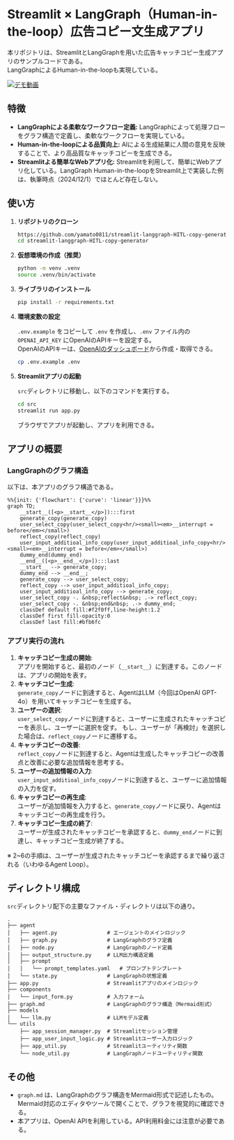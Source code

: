 # Streamlit × LangGraph（Human-in-the-loop）広告コピー文生成アプリ

本リポジトリは、StreamlitとLangGraphを用いた広告キャッチコピー生成アプリのサンプルコードである。  
LangGraphによるHuman-in-the-loopも実現している。

[![デモ動画](./images/demo.gif)](./images/demo.gif)

## 特徴
- **LangGraphによる柔軟なワークフロー定義:**  LangGraphによって処理フローをグラフ構造で定義し、柔軟なワークフローを実現している。
- **Human-in-the-loopによる品質向上:**  AIによる生成結果に人間の意見を反映することで、より高品質なキャッチコピーを生成できる。
- **Streamlitよる簡単なWebアプリ化:**  Streamlitを利用して、簡単にWebアプリ化している。LangGraph Human-in-the-loopをStreamlit上で実装した例は、執筆時点（2024/12/1）でほとんど存在しない。

## 使い方

1. **リポジトリのクローン**

    ```bash
    https://github.com/yamato0811/streamlit-langgraph-HITL-copy-generator.git
    cd streamlit-langgraph-HITL-copy-generator
    ```

2. **仮想環境の作成（推奨）**

    ```bash
    python -m venv .venv
    source .venv/bin/activate
    ```

3. **ライブラリのインストール**

    ```bash
    pip install -r requirements.txt
    ```

4. **環境変数の設定**

    `.env.example` をコピーして `.env` を作成し、`.env` ファイル内の `OPENAI_API_KEY` にOpenAIのAPIキーを設定する。  
    OpenAIのAPIキーは、[OpenAIのダッシュボード](https://platform.openai.com/account/api-keys)から作成・取得できる。

    ```bash
    cp .env.example .env
    ```

5. **Streamlitアプリの起動**

    `src`ディレクトリに移動し、以下のコマンドを実行する。
    ```bash
    cd src
    streamlit run app.py
    ```

    ブラウザでアプリが起動し、アプリを利用できる。

## アプリの概要
### LangGraphのグラフ構造
以下は、本アプリのグラフ構造である。
```mermaid
%%{init: {'flowchart': {'curve': 'linear'}}}%%
graph TD;
	__start__([<p>__start__</p>]):::first
	generate_copy(generate_copy)
	user_select_copy(user_select_copy<hr/><small><em>__interrupt = before</em></small>)
	reflect_copy(reflect_copy)
	user_input_additioal_info_copy(user_input_additioal_info_copy<hr/><small><em>__interrupt = before</em></small>)
	dummy_end(dummy_end)
	__end__([<p>__end__</p>]):::last
	__start__ --> generate_copy;
	dummy_end --> __end__;
	generate_copy --> user_select_copy;
	reflect_copy --> user_input_additioal_info_copy;
	user_input_additioal_info_copy --> generate_copy;
	user_select_copy -. &nbsp;reflect&nbsp; .-> reflect_copy;
	user_select_copy -. &nbsp;end&nbsp; .-> dummy_end;
	classDef default fill:#f2f0ff,line-height:1.2
	classDef first fill-opacity:0
	classDef last fill:#bfb6fc
```

### アプリ実行の流れ
1. **キャッチコピー生成の開始**:  
    アプリを開始すると、最初のノード（`__start__`）に到達する。このノードは、アプリの開始を表す。
2. **キャッチコピー生成**:  
    `generate_copy`ノードに到達すると、AgentはLLM（今回はOpenAI GPT-4o）を用いてキャッチコピーを生成する。
3. **ユーザーの選択**:  
    `user_select_copy`ノードに到達すると、ユーザーに生成されたキャッチコピーを表示し、ユーザーに選択を促す。
    もし、ユーザーが「再検討」を選択した場合は、`reflect_copy`ノードに遷移する。
4. **キャッチコピーの改善**:  
    `reflect_copy`ノードに到達すると、Agentは生成したキャッチコピーの改善点と改善に必要な追加情報を思考する。
5. **ユーザーの追加情報の入力**:  
    `user_input_additioal_info_copy`ノードに到達すると、ユーザーに追加情報の入力を促す。
6. **キャッチコピーの再生成**:  
    ユーザーが追加情報を入力すると、`generate_copy`ノードに戻り、Agentはキャッチコピーの再生成を行う。
7. **キャッチコピー生成の終了**:  
    ユーザーが生成されたキャッチコピーを承認すると、`dummy_end`ノードに到達し、キャッチコピー生成が終了する。

※ 2~6の手順は、ユーザーが生成されたキャッチコピーを承認するまで繰り返される（いわゆるAgent Loop）。

## ディレクトリ構成
`src`ディレクトリ配下の主要なファイル・ディレクトリは以下の通り。

```
.
├── agent                       
│   ├── agent.py                # エージェントのメインロジック
│   ├── graph.py                # LangGraphのグラフ定義
│   ├── node.py                 # LangGraphのノード定義
│   ├── output_structure.py     # LLM出力構造定義
│   ├── prompt                  
│   │   └── prompt_templates.yaml   # プロンプトテンプレート
│   └── state.py                # LangGraphの状態定義
├── app.py                      # Streamlitアプリのメインロジック
├── components                  
│   └── input_form.py           # 入力フォーム
├── graph.md                    # LangGraphのグラフ構造（Mermaid形式）
├── models                      
│   └── llm.py                  # LLMモデル定義
└── utils                       
    ├── app_session_manager.py  # Streamlitセッション管理
    ├── app_user_input_logic.py # Streamlitユーザー入力ロジック
    ├── app_util.py             # Streamlitユーティリティ関数
    └── node_util.py            # LangGraphノードユーティリティ関数
```

## その他
- `graph.md` は、LangGraphのグラフ構造をMermaid形式で記述したもの。Mermaid対応のエディタやツールで開くことで、グラフを視覚的に確認できる。
- 本アプリは、OpenAI APIを利用している。API利用料金には注意が必要である。
